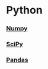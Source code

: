 # Python
### [Numpy](https://numpy.org/devdocs/user/quickstart.html#)
### [SciPy](https://scipy.org/)
### [Pandas](https://pandas.pydata.org/)
